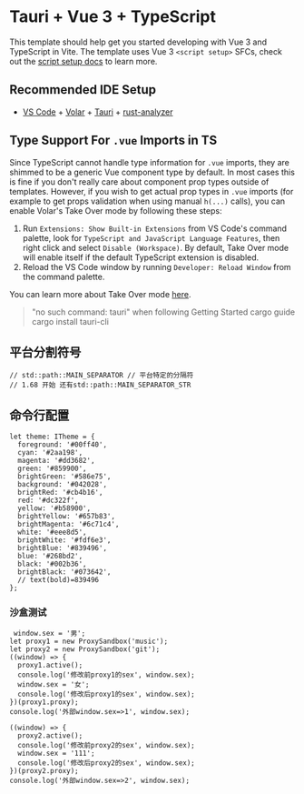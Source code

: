 # Tauri + Vue 3 + TypeScript

This template should help get you started developing with Vue 3 and TypeScript in Vite. The template uses Vue 3 `<script setup>` SFCs, check out the [script setup docs](https://v3.vuejs.org/api/sfc-script-setup.html#sfc-script-setup) to learn more.

## Recommended IDE Setup

- [VS Code](https://code.visualstudio.com/) + [Volar](https://marketplace.visualstudio.com/items?itemName=Vue.volar) + [Tauri](https://marketplace.visualstudio.com/items?itemName=tauri-apps.tauri-vscode) + [rust-analyzer](https://marketplace.visualstudio.com/items?itemName=rust-lang.rust-analyzer)

## Type Support For `.vue` Imports in TS

Since TypeScript cannot handle type information for `.vue` imports, they are shimmed to be a generic Vue component type by default. In most cases this is fine if you don't really care about component prop types outside of templates. However, if you wish to get actual prop types in `.vue` imports (for example to get props validation when using manual `h(...)` calls), you can enable Volar's Take Over mode by following these steps:

1. Run `Extensions: Show Built-in Extensions` from VS Code's command palette, look for `TypeScript and JavaScript Language Features`, then right click and select `Disable (Workspace)`. By default, Take Over mode will enable itself if the default TypeScript extension is disabled.
2. Reload the VS Code window by running `Developer: Reload Window` from the command palette.

You can learn more about Take Over mode [here](https://github.com/johnsoncodehk/volar/discussions/471).

> "no such command: tauri" when following Getting Started cargo guide
> cargo install tauri-cli

## 平台分割符号

```
// std::path::MAIN_SEPARATOR // 平台特定的分隔符
// 1.68 开始 还有std::path::MAIN_SEPARATOR_STR
```

## 命令行配置

```
let theme: ITheme = {
  foreground: '#00ff40',
  cyan: '#2aa198',
  magenta: '#dd3682',
  green: '#859900',
  brightGreen: '#586e75',
  background: '#042028',
  brightRed: '#cb4b16',
  red: '#dc322f',
  yellow: '#b58900',
  brightYellow: '#657b83',
  brightMagenta: '#6c71c4',
  white: '#eee8d5',
  brightWhite: '#fdf6e3',
  brightBlue: '#839496',
  blue: '#268bd2',
  black: '#002b36',
  brightBlack: '#073642',
  // text(bold)=839496
};
```

### 沙盒测试

```
 window.sex = '男';
let proxy1 = new ProxySandbox('music');
let proxy2 = new ProxySandbox('git');
((window) => {
  proxy1.active();
  console.log('修改前proxy1的sex', window.sex);
  window.sex = '女';
  console.log('修改后proxy1的sex', window.sex);
})(proxy1.proxy);
console.log('外部window.sex=>1', window.sex);

((window) => {
  proxy2.active();
  console.log('修改前proxy2的sex', window.sex);
  window.sex = '111';
  console.log('修改后proxy2的sex', window.sex);
})(proxy2.proxy);
console.log('外部window.sex=>2', window.sex);
```
